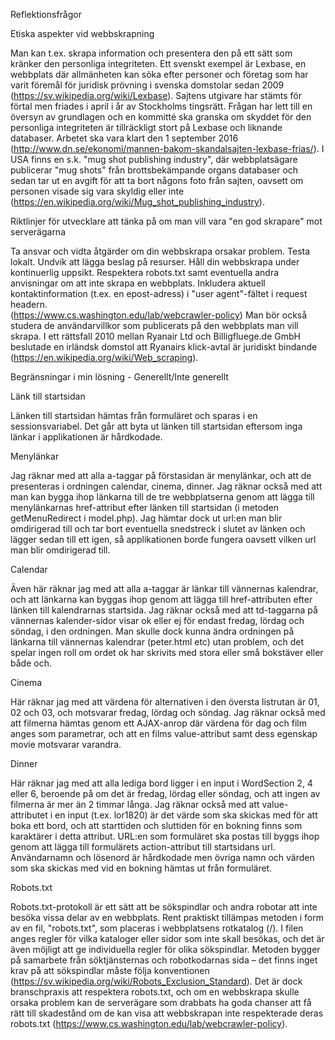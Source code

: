 Reflektionsfrågor

Etiska aspekter vid webbskrapning

Man kan t.ex. skrapa information och presentera den på ett sätt som kränker den personliga integriteten. 
Ett svenskt exempel är Lexbase, en webbplats där allmänheten kan söka efter personer och företag som har 
varit föremål för juridisk prövning i svenska domstolar sedan 2009 (https://sv.wikipedia.org/wiki/Lexbase).
Sajtens utgivare har stämts för förtal men friades i april i år av Stockholms tingsrätt. Frågan har 
lett till en översyn av grundlagen och en kommitté ska granska om skyddet för den personliga integriteten 
är tillräckligt stort på Lexbase och liknande databaser. Arbetet ska vara klart den 1 september 2016
(http://www.dn.se/ekonomi/mannen-bakom-skandalsajten-lexbase-frias/).
I USA finns en s.k. "mug shot publishing industry", där webbplatsägare publicerar "mug shots" från 
brottsbekämpande organs databaser och sedan tar ut en avgift för att ta bort någons foto från sajten, oavsett om 
personen visade sig vara skyldig eller inte (https://en.wikipedia.org/wiki/Mug_shot_publishing_industry).

Riktlinjer för utvecklare att tänka på om man vill vara "en god skrapare" mot serverägarna

Ta ansvar och vidta åtgärder om din webbskrapa orsakar problem.
Testa lokalt.
Undvik att lägga beslag på resurser.
Håll din webbskrapa under kontinuerlig uppsikt.
Respektera robots.txt samt eventuella andra anvisningar om att inte skrapa en webbplats.
Inkludera aktuell kontaktinformation (t.ex. en epost-adress) i "user agent"-fältet i request headern.  
(https://www.cs.washington.edu/lab/webcrawler-policy)
Man bör också studera de användarvillkor som publicerats på den webbplats man vill skrapa. I ett rättsfall 2010 mellan 
Ryanair Ltd och Billigfluege.de GmbH beslutade en irländsk domstol att Ryanairs klick-avtal är juridiskt bindande
(https://en.wikipedia.org/wiki/Web_scraping).

Begränsningar i min lösning - Generellt/Inte generellt

Länk till startsidan

Länken till startsidan hämtas från formuläret och sparas i en sessionsvariabel. Det går att byta ut länken till 
startsidan eftersom inga länkar i applikationen är hårdkodade.

Menylänkar

Jag räknar med att alla a-taggar på förstasidan är menylänkar, och att de presenteras i ordningen 
calendar, cinema, dinner. Jag räknar också med att man kan bygga ihop länkarna till de tre webbplatserna genom att 
lägga till menylänkarnas href-attribut efter länken till startsidan (i metoden getMenuRedirect i model.php). 
Jag hämtar dock ut url:en man blir omdirigerad till och tar bort eventuella snedstreck i slutet av länken och lägger 
sedan till ett igen, så applikationen borde fungera oavsett vilken url man blir omdirigerad till.

Calendar

Även här räknar jag med att alla a-taggar är länkar till vännernas kalendrar, och att länkarna kan byggas ihop genom 
att lägga till href-attributen efter länken till kalendrarnas startsida. Jag räknar också med att td-taggarna på 
vännernas kalender-sidor visar ok eller ej för endast fredag, lördag och söndag, i den ordningen. Man skulle dock kunna 
ändra ordningen på länkarna till vännernas kalendrar (peter.html etc) utan problem, och det spelar ingen roll om ordet
ok har skrivits med stora eller små bokstäver eller både och.

Cinema

Här räknar jag med att värdena för alternativen i den översta listrutan är 01, 02 och 03, och motsvarar fredag, lördag 
och söndag. Jag räknar också med att filmerna hämtas genom ett AJAX-anrop där värdena för dag och film anges som 
parametrar, och att en films value-attribut samt dess egenskap movie motsvarar varandra.

Dinner

Här räknar jag med att alla lediga bord ligger i en input i WordSection 2, 4 eller 6, beroende på om det är fredag, 
lördag eller söndag, och att ingen av filmerna är mer än 2 timmar långa. Jag räknar också med att value-attributet 
i en input (t.ex. lor1820) är det värde som ska skickas med för att boka ett bord, och att starttiden och sluttiden för
en bokning finns som karaktärer i detta attribut. URL:en som formuläret ska postas till byggs ihop genom att lägga till
formulärets action-attribut till startsidans url. Användarnamn och lösenord är hårdkodade men övriga namn och värden 
som ska skickas med vid en bokning hämtas ut från formuläret.

Robots.txt

Robots.txt-protokoll är ett sätt att be sökspindlar och andra robotar att inte besöka vissa delar av en webbplats. Rent 
praktiskt tillämpas metoden i form av en fil, "robots.txt", som placeras i webbplatsens rotkatalog (/). I filen anges 
regler för vilka kataloger eller sidor som inte skall besökas, och det är även möjligt att ge individuella regler för 
olika sökspindlar. Metoden bygger på samarbete från söktjänsternas och robotkodarnas sida – det finns 
inget krav på att sökspindlar måste följa konventionen (https://sv.wikipedia.org/wiki/Robots_Exclusion_Standard). 
Det är dock branschpraxis att respektera robots.txt, och om en webbskrapa skulle orsaka problem kan de serverägare som 
drabbats ha goda chanser att få rätt till skadestånd om de kan visa att webbskrapan inte respekterade deras robots.txt 
(https://www.cs.washington.edu/lab/webcrawler-policy).